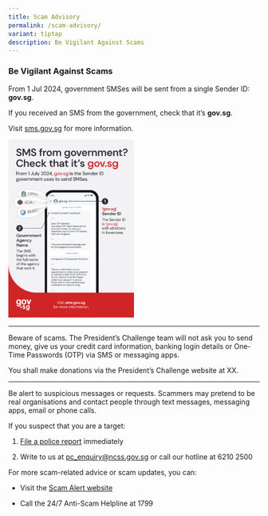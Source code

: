```yaml
---
title: Scam Advisory
permalink: /scam-advisory/
variant: tiptap
description: Be Vigilant Against Scams
---
```

<h3>Be Vigilant Against Scams</h3>
<p>From 1 Jul 2024, government SMSes will be sent from a single Sender ID: <strong>gov.sg</strong>.</p>
<p>If you received an SMS from the government, check that it’s <strong>gov.sg</strong>.</p>
<p>Visit <a href="https://www.sms.gov.sg/" rel="noopener noreferrer nofollow" target="_blank">sms.gov.sg</a> for
more information.</p>
<div class="isomer-image-wrapper">
<img style="width: 50%;" height="auto" width="100%" alt="From 1 July 2024, gov.sg is the Sender ID government uses to send SMSes." src="/images/Infographic_Flyer_English.png">
</div>
<p></p>
<hr>
<p>Beware of scams. The President’s Challenge team will not ask you to send
money, give us your credit card information, banking login details or One-Time
Passwords (OTP) via SMS or messaging apps.</p>
<p>You shall make donations via the President’s Challenge website at XX.</p>
<hr>
<p>Be alert to suspicious messages or requests. Scammers may pretend to be
real organisations and contact people through text messages, messaging
apps, email or phone calls.</p>
<p>If you suspect that you are a target:</p>
<ol data-tight="true" class="tight">
<li>
<p><a href="https://www.police.gov.sg/iwitness" rel="noopener nofollow" target="_blank">File a police report</a> immediately</p>
</li>
<li>
<p>Write to us at <a href="mailto:pc_enquiry@ncss.gov.sg" rel="noopener nofollow" target="_blank">pc_enquiry@ncss.gov.sg</a> or
call our hotline at 6210 2500</p>
</li>
</ol>
<p>For more scam-related advice or scam updates, you can:</p>
<ul data-tight="true" class="tight">
<li>
<p>Visit the <a href="https://www.scamalert.sg/" rel="noopener nofollow" target="_blank">Scam Alert website</a>
</p>
</li>
<li>
<p>Call the 24/7 Anti-Scam Helpline at 1799</p>
</li>
</ul>
<p></p>
<p></p>